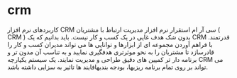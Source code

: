 # crm
کاربردهای نرم افزار CRM سی آر ام استقرار نرم افزار مدیریت ارتباط با مشتریان ( CRM  ) بدون شک هدف غایی در یک کسب و کار نیست. باید بدانیم که یک CRM  قدرتمند.  با فراهم آوردن مجموعه ای از ابزارها و توانایی ها می تواند مدیران کسب و کار را  قادرسازد تا مشتریان را به نحو موثرتری هدفگیری نمایید و به تناسب آن مدون تر و برنامه دار تر کمپین های دقیق طراحی و مدیریت نمایند.  یک سیستم یکپارچه CRM می تواند بر روی تمام  برنامه ریزیها، بودجه بندیهافایند ها تاثیر به سزایی داشته باشد.
